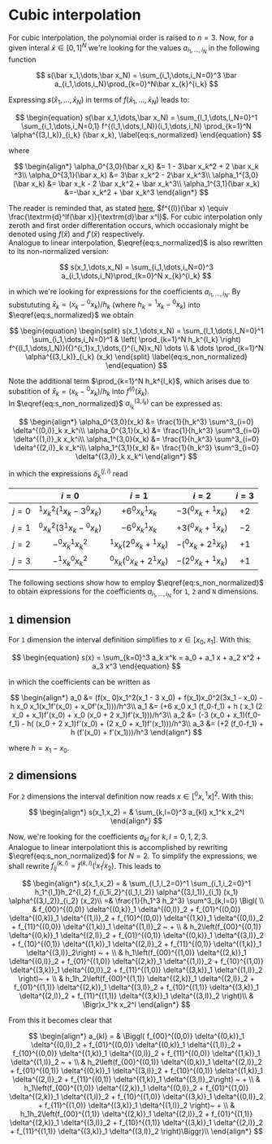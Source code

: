 # Cubic interpolation

For cubic interpolation, the polynomial order is raised to $n=3$. Now, for a
given interal $\bar x \in [0, 1]^N$ we're looking for the values
$a_{i_1,\dots,i_N}$ in the following function

$$
s(\bar x_1,\dots,\bar x_N) = \sum_{i_1,\dots,i_N=0}^3 \bar a_{i_1,\dots,i_N}\prod_{k=0}^N\bar x_{k}^{i_k}
$$

Expressing $s(\bar x_1,\dots,\bar x_N)$ in terms of $f(\bar x_1,\dots,\bar x_N)$
leads to:

$$
\begin{equation}
s(\bar x_1,\dots,\bar x_N) = \sum_{l_1,\dots,l_N=0}^1 \sum_{i_1,\dots,i_N=0,1} f^{(l_1,\dots,l_N)}(i_1,\dots,i_N) \prod_{k=1}^N \alpha^{(3,l_k)}_{i_k} (\bar x_k), \label{eq:s_normalized}
\end{equation}
$$

where

$$
\begin{align*}
\alpha_0^{3,0}(\bar x_k) &= 1 - 3\bar x_k^2 + 2 \bar x_k ^3\\
\alpha_0^{3,1}(\bar x_k) &= 3\bar x_k^2 - 2\bar x_k^3\\
\alpha_1^{3,0}(\bar x_k) &= \bar x_k - 2 \bar x_k^2 + \bar x_k^3\\
\alpha_1^{3,1}(\bar x_k) &=-\bar x_k^2 + \bar x_k^3
\end{align*}
$$

The reader is reminded that, as stated [here](index.md), $f^{(l)}(\bar x) \equiv
\frac{\textrm{d}^lf(\bar x)}{\textrm{d}\bar x^l}$. For cubic interpolation only
zeroth and first order differentation occurs, which occasionaly might be denoted
using $f(\bar x)$ and $f'(\bar x)$ respectively.  
Analogue to linear interpolation, $\eqref{eq:s_normalized}$ is also rewritten to its non-normalized version:

$$
s(x_1,\dots,x_N) = \sum_{i_1,\dots,i_N=0}^3 a_{i_1,\dots,i_N}\prod_{k=0}^N x_{k}^{i_k}
$$

in which we're looking for expressions for the coefficients $a_{i_1,\dots,i_N}$.
By substututing $\bar x_k = (x_k - {}^0x_k)/h_k$ (where $h_k={}^1x_k-{}^0x_k$)
into $\eqref{eq:s_normalized}$ we obtain

$$
\begin{equation}
\begin{split}
s(x_1,\dots,x_N) = \sum_{l_1,\dots,l_N=0}^1 \sum_{i_1,\dots,i_N=0}^1 &
\left( \prod_{k=1}^N h_k^{l_k} \right) f^{(l_1,\dots,l_N)}({}^{i_1}x_1,\dots,{}^{i_N}x_N) \dots \\
& \dots \prod_{k=1}^N \alpha^{(3,l_k)}_{i_k} (x_k)
\end{split} \label{eq:s_non_normalized}
\end{equation}
$$

Note the additional term $\prod_{k=1}^N h_k^{l_k}$, which arises due to
substition of $\bar x_k = (x_k - {}^0x_k)/h_k$ into $f^{(l)}(\bar x_k)$.  
In $\eqref{eq:s_non_normalized}$ $\alpha_{i_k}^{(3,l_k)}$ can be expressed as:

$$
\begin{align*}
\alpha_0^{3,0}(x_k) &= \frac{1}{h_k^3} \sum^3_{i=0} \delta^{(0,i)}_k x_k^i\\
\alpha_0^{3,1}(x_k) &= \frac{1}{h_k^3} \sum^3_{i=0} \delta^{(1,i)}_k x_k^i\\
\alpha_1^{3,0}(x_k) &= \frac{1}{h_k^3} \sum^3_{i=0} \delta^{(2,i)}_k x_k^i\\
\alpha_1^{3,1}(x_k) &= \frac{1}{h_k^3} \sum^3_{i=0} \delta^{(3,i)}_k x_k^i
\end{align*}
$$

in which the expressions $\delta^{(j,i)}_k$ read

|   | $i=0$ | $i=1$ | $i=2$ | $i=3$ |
|--:|:-----:|:-----:|:-----:|:-----:|
| $j=0$ | ${}^1x_k^2({}^1x_k-3{}^0x_k)$ | $+6{}^0x_k{}^1x_k$ | $-3({}^0x_k+{}^1x_k)$ | $+2$ |
| $j=1$ | ${}^0x_k^2(3{}^1x_k-{}^0x_k)$ | $-6{}^0x_k{}^1x_k$ | $+3({}^0x_k+{}^1x_k)$ | $-2$ |
| $j=2$ | $-{}^0x_k{}^1x_k^2$ | ${}^1x_k(2{}^0x_k+{}^1x_k)$ | $-({}^0x_k+2{}^1x_k)$ | $+1$ |
| $j=3$ | $-{}^1x_k{}^0x_k^2$ | ${}^0x_k({}^0x_k+2{}^1x_k)$ | $-(2{}^0x_k+{}^1x_k)$ | $+1$ |

The following sections show how to employ $\eqref{eq:s_non_normalized}$ to
obtain expressions for the coefficients $a_{i_1,\dots,i_N}$ for `1`, `2` and `N`
dimensions.

## `1` dimension

For `1` dimension the interval definition simplifies to $x \in [x_0, x_1]$. With
this:

$$
\begin{equation}
s(x) = \sum_{k=0}^3 a_k x^k =  a_0 + a_1 x + a_2 x^2 + a_3 x^3
\end{equation}
$$

in which the coefficients can be written as

$$
\begin{align*}
a_0 &= (f(x_ 0)x_1^2(x_1 - 3 x_0) + f(x_1)x_0^2(3x_1 - x_0) - h x_0 x_1(x_1f'(x_0) +  x_0f'(x_1)))/h^3\\
a_1 &= (+6 x_0 x_1 (f_0-f_1) + h ( x_1 (2 x_0 + x_1)f'(x_0) + x_0 (x_0 + 2 x_1)f'(x_1)))/h^3\\
a_2 &= (-3 (x_0 + x_1)(f_0-f_1) - h( (x_0 + 2 x_1)f'(x_0) + (2 x_0 + x_1)f'(x_1)))/h^3\\
a_3 &= (+2 (f_0-f_1) + h (f'(x_0) + f'(x_1)))/h^3
\end{align*}
$$

where $h = x_1 - x_0$.

## `2` dimensions

For `2` dimensions the interval definition now reads $x \in [{}^0x, {}^1x]^2$.
With this:

$$
\begin{align*}
s(x_1,x_2) = & \sum_{k,l=0}^3 a_{kl} x_1^k x_2^l
\end{align*}
$$

Now, we're looking for the coefficients $a_{kl}$ for $k,l=0,1,2,3$.  
Analogue to linear interpolationt this is accomplished by rewriting
$\eqref{eq:s_non_normalized}$ for $N=2$. To simplify the expressions, we shall
rewrite $f_{ij}^{(k,l)} = f^{(k,l)}({}^{i}x_1{}^{j}x_2)$. This leads
to

$$
\begin{align*}
s(x_1,x_2) = & \sum_{l_1,l_2=0}^1 \sum_{i_1,i_2=0}^1 
 h_1^{l_1}h_2^{l_2} f_{i_1i_2}^{(l_1,l_2)} \alpha^{(3,l_1)}_{i_1} (x_1) \alpha^{(3,l_2)}_{i_2} (x_2)\\
=& \frac{1}{h_1^3 h_2^3} \sum^3_{k,l=0} \Bigl( \\ 
 & f_{00}^{(0,0)} \delta^{(0,k)}_1 \delta^{(0,l)}_2  + 
   f_{01}^{(0,0)} \delta^{(0,k)}_1 \delta^{(1,l)}_2  + 
   f_{10}^{(0,0)} \delta^{(1,k)}_1 \delta^{(0,l)}_2  + 
   f_{11}^{(0,0)} \delta^{(1,k)}_1 \delta^{(1,l)}_2 ~ + \\
 & h_2\left(f_{00}^{(0,1)} \delta^{(0,k)}_1 \delta^{(2,l)}_2 + 
            f_{01}^{(0,1)} \delta^{(0,k)}_1 \delta^{(3,l)}_2 +
            f_{10}^{(0,1)} \delta^{(1,k)}_1 \delta^{(2,l)}_2 +
            f_{11}^{(0,1)} \delta^{(1,k)}_1 \delta^{(3,l)}_2\right) ~ + \\
 & h_1\left(f_{00}^{(1,0)} \delta^{(2,k)}_1 \delta^{(0,l)}_2 + 
            f_{01}^{(1,0)} \delta^{(2,k)}_1 \delta^{(1,l)}_2 + 
            f_{10}^{(1,0)} \delta^{(3,k)}_1 \delta^{(0,l)}_2 + 
            f_{11}^{(1,0)} \delta^{(3,k)}_1 \delta^{(1,l)}_2 \right)~ + \\
 & h_1h_2\left(f_{00}^{(1,1)} \delta^{(2,k)}_1 \delta^{(2,l)}_2 + 
               f_{01}^{(1,1)} \delta^{(2,k)}_1 \delta^{(3,l)}_2 +
               f_{10}^{(1,1)} \delta^{(3,k)}_1 \delta^{(2,l)}_2 +
               f_{11}^{(1,1)} \delta^{(3,k)}_1 \delta^{(3,l)}_2 \right)\\
& \Bigr)x_1^k x_2^l
\end{align*}
$$

From this it becomes clear that

$$
\begin{align*}
a_{kl} = &
 \Biggl( f_{00}^{(0,0)} \delta^{(0,k)}_1 \delta^{(0,l)}_2  + 
   f_{01}^{(0,0)} \delta^{(0,k)}_1 \delta^{(1,l)}_2  + 
   f_{10}^{(0,0)} \delta^{(1,k)}_1 \delta^{(0,l)}_2  + 
   f_{11}^{(0,0)} \delta^{(1,k)}_1 \delta^{(1,l)}_2 ~ + \\
 & h_2\left(f_{00}^{(0,1)} \delta^{(0,k)}_1 \delta^{(2,l)}_2 + 
            f_{01}^{(0,1)} \delta^{(0,k)}_1 \delta^{(3,l)}_2 +
            f_{10}^{(0,1)} \delta^{(1,k)}_1 \delta^{(2,l)}_2 +
            f_{11}^{(0,1)} \delta^{(1,k)}_1 \delta^{(3,l)}_2\right) ~ + \\
 & h_1\left(f_{00}^{(1,0)} \delta^{(2,k)}_1 \delta^{(0,l)}_2 + 
            f_{01}^{(1,0)} \delta^{(2,k)}_1 \delta^{(1,l)}_2 + 
            f_{10}^{(1,0)} \delta^{(3,k)}_1 \delta^{(0,l)}_2 + 
            f_{11}^{(1,0)} \delta^{(3,k)}_1 \delta^{(1,l)}_2 \right)~ + \\
 & h_1h_2\left(f_{00}^{(1,1)} \delta^{(2,k)}_1 \delta^{(2,l)}_2 + 
               f_{01}^{(1,1)} \delta^{(2,k)}_1 \delta^{(3,l)}_2 +
               f_{10}^{(1,1)} \delta^{(3,k)}_1 \delta^{(2,l)}_2 +
               f_{11}^{(1,1)} \delta^{(3,k)}_1 \delta^{(3,l)}_2 \right)\Biggr)\\
\end{align*}
$$
